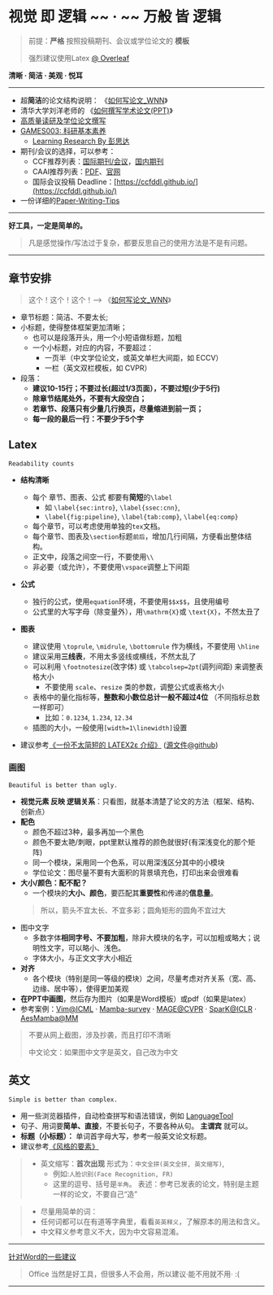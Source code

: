 # 视觉 即 逻辑 ~~ · ~~ 万般 皆 逻辑

> 前提：**严格** 按照投稿期刊、会议或学位论文的 **模板**
> 
> 强烈建议使用Latex [@ Overleaf](https://www.overleaf.com/learn)

**清晰 · 简洁 · 美观 · 悦耳**

----------
- 超**简洁**的论文结构说明： 《[如何写论文_WNN](如何写论文_WNN.pdf)》
- 清华大学刘洋老师的 《[如何撰写学术论文(PPT)](如何撰写学术论文-刘洋（清华大学）-总结.pdf)》
- [高质量读研及学位论文撰写](高质量读研及学位论文撰写-CCF.pdf)
- [GAMES003: 科研基本素养](https://pengsida.net/games003/)
  - [Learning Research By 彭思达](https://pengsida.net/games003/)
- 期刊/会议的选择，可以参考：
  - CCF推荐列表：[国际期刊/会议](中国计算机学会推荐国际学术会议和期刊目录-2022更名版.pdf)，[国内期刊](计算领域高质量科技期刊分级目录.pdf)
  - CAAI推荐列表：[PDF](中国人工智能学会推荐国际学术会议、国际国内期刊目录（完整版）.pdf)、[官网](https://www.caai.cn/index.php?s=/home/article/detail/id/4024.html)
  - 国际会议投稿 Deadline：[https://ccfddl.github.io/](https://ccfddl.github.io/)
- 一份详细的[Paper-Writing-Tips](https://github.com/MLNLP-World/Paper-Writing-Tips)

----------
**好工具，一定是简单的。**

> 凡是感觉操作/写法过于复杂，都要反思自己的使用方法是不是有问题。

----------


## 章节安排

> 这个！这个！这个！--> 《[如何写论文_WNN](如何写论文_WNN.pdf)》 

- 章节标题：简洁、不要太长;
- 小标题，使得整体框架更加清晰；
  - 也可以是段落开头，用一个小短语做标题，加粗
  - 一个小标题，对应的内容，不要超过：
    - 一页半（中文学位论文，或英文单栏大间距，如 ECCV）
    - 一栏（英文双栏模板，如 CVPR）
- 段落：
  - **建议10-15行；不要过长(超过1/3页面），不要过短(少于5行)**
  - **除章节结尾处外，不要有大段空白；**
  - **若章节、段落只有少量几行换页，尽量缩进到前一页；**
  - **每一段的最后一行：不要少于5个字**
 
    
## Latex
```
Readability counts
```

- **结构清晰**
  - 每个 章节、图表、公式 都要有**简短**的`\label`
    - 如 `\label{sec:intro}`, `\label{ssec:cnn}`, 
    - `\label{fig:pipeline}`, `\label{tab:comp}`, `\label{eq:comp}`
  - 每个章节，可以考虑使用单独的`tex`文档。
  - 每个章节、图表及`\section`标题`前后`，增加几行间隔，方便看出整体结构。
  - 正文中，段落之间空一行，不要使用`\\`
  - 非必要（或允许），不要使用`\vspace`调整上下间距

- **公式**
  - 独行的公式，使用`equation`环境，不要使用`$$x$$`，且使用编号
  - 公式里的大写字母（除变量外），用`\mathrm{X}`或 `\text{X}`，不然太丑了

- **图表**
  - 建议使用 `\toprule`, `\midrule`, `\bottomrule` 作为横线，不要使用 `\hline`
  - 建议采用**三线表**，不用太多竖线或横线，不然太乱了
  - 可以利用 `\footnotesize`(改字体) 或 `\tabcolsep=2pt`(调列间距) 来调整表格大小
    - 不要使用 `scale`、`resize` 类的参数，调整公式或表格大小
  - 表格中的量化指标等，**整数和小数位总计一般不超过4位** （不同指标总数一样即可）
    - 比如：`0.1234`, `1.234`, `12.34`
  - 插图的大小，一般使用`[width=1\linewidth]`设置
 
- 建议参考[《一份不太简短的 LATEX2ε 介绍》](lshort-zh-cn.pdf) ([源文件@github](https://github.com/CTeX-org/lshort-zh-cn))
    
### 画图
```
Beautiful is better than ugly. 
```
- **视觉元素 反映 逻辑关系**：只看图，就基本清楚了论文的方法（框架、结构、创新点）
- **配色**
  - 颜色不超过3种，最多再加一个黑色
  - 颜色不要太艳/刺眼，ppt里默认推荐的颜色就很好(有深浅变化的那个矩阵)
  - 同一个模块，采用同一个色系，可以用深浅区分其中的小模块
  - 学位论文：图尽量不要有大面积的背景填充色，打印出来会很难看
- **大小/颜色：配不配？**
    - 一个模块的**大小、颜色**，要匹配其**重要性**和传递的**信息量**。
    > 所以，箭头不宜太长、不宜多彩；圆角矩形的圆角不宜过大
- 图中文字
    - 多数字体**相同字号、不要加粗**，除非大模块的名字，可以加粗或略大；说明性文字，可以略小、浅色。
    - 字体大小，与正文文字大小相近
- **对齐**
  - 各个模块（特别是同一等级的模块）之间，尽量考虑对齐关系（宽、高、边缘、居中等），使得更加美观
- **在PPT中画图**，然后存为图片（如果是Word模板）或pdf（如果是latex）
- 参考案例：[Vim@ICML](https://github.com/hustvl/Vim) · [Mamba-survey](https://arxiv.org/abs/2408.01129) · [MAGE@CVPR](https://github.com/LTH14/mage) · [SparK@ICLR](https://github.com/keyu-tian/SparK) · [AesMamba@MM](https://github.com/AiArt-Gao/AesMamba) 
> 不要从网上截图，涉及抄袭，而且打印不清晰
> 
> 中文论文：如果图中文字是英文，自己改为中文

## 英文
```
Simple is better than complex. 
```
- 用一些浏览器插件，自动检查拼写和语法错误，例如 [LanguageTool](https://languagetool.org/)
- 句子、用词要**简单、直接**，不要长句子，不要各种从句。 **主谓宾** 就可以。
- **标题（小标题）：** 单词首字母大写，参考一般英文论文标题。
- 建议参考[《风格的要素》](EoS_4thEd.pdf)

> - 英文缩写：**首次出现** 形式为：`中文全拼(英文全拼, 英文缩写)`,
>   - 例如:`人脸识别(Face Recognition, FR)`
>   - 这里的逗号、括号是`半角`。
> 表述：参考已发表的论文，特别是主题一样的论文，不要自己“造”

> - 尽量用简单的词：
  > - 任何词都可以在有道等字典里，看看`英英释义`，了解原本的用法和含义。
  > - 中文释义参考意义不大，因为中文容易混淆。






----------
[针对Word的一些建议](TechNotesWord.md)
> Office 当然是好工具，但很多人不会用，所以建议·能不用就不用·  :(
----------


